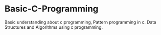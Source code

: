 # Basic-C-Programming
Basic understanding about c programming, Pattern programming in c. Data Structures and Algorithms using c programming.
